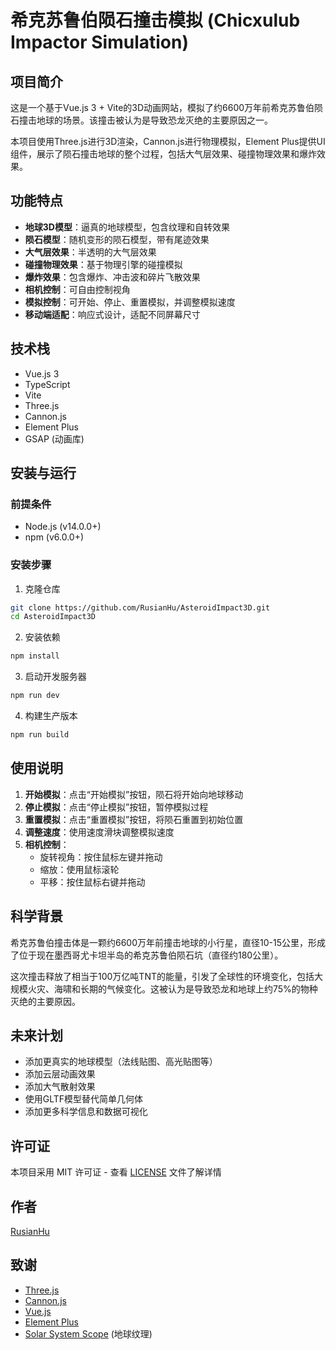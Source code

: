 # 希克苏鲁伯陨石撞击模拟 (Chicxulub Impactor Simulation)

## 项目简介

这是一个基于Vue.js 3 + Vite的3D动画网站，模拟了约6600万年前希克苏鲁伯陨石撞击地球的场景。该撞击被认为是导致恐龙灭绝的主要原因之一。

本项目使用Three.js进行3D渲染，Cannon.js进行物理模拟，Element Plus提供UI组件，展示了陨石撞击地球的整个过程，包括大气层效果、碰撞物理效果和爆炸效果。

## 功能特点

- **地球3D模型**：逼真的地球模型，包含纹理和自转效果
- **陨石模型**：随机变形的陨石模型，带有尾迹效果
- **大气层效果**：半透明的大气层效果
- **碰撞物理效果**：基于物理引擎的碰撞模拟
- **爆炸效果**：包含爆炸、冲击波和碎片飞散效果
- **相机控制**：可自由控制视角
- **模拟控制**：可开始、停止、重置模拟，并调整模拟速度
- **移动端适配**：响应式设计，适配不同屏幕尺寸

## 技术栈

- Vue.js 3
- TypeScript
- Vite
- Three.js
- Cannon.js
- Element Plus
- GSAP (动画库)

## 安装与运行

### 前提条件

- Node.js (v14.0.0+)
- npm (v6.0.0+)

### 安装步骤

1. 克隆仓库
```bash
git clone https://github.com/RusianHu/AsteroidImpact3D.git
cd AsteroidImpact3D
```

2. 安装依赖
```bash
npm install
```

3. 启动开发服务器
```bash
npm run dev
```

4. 构建生产版本
```bash
npm run build
```

## 使用说明

1. **开始模拟**：点击“开始模拟”按钮，陨石将开始向地球移动
2. **停止模拟**：点击“停止模拟”按钮，暂停模拟过程
3. **重置模拟**：点击“重置模拟”按钮，将陨石重置到初始位置
4. **调整速度**：使用速度滑块调整模拟速度
5. **相机控制**：
   - 旋转视角：按住鼠标左键并拖动
   - 缩放：使用鼠标滚轮
   - 平移：按住鼠标右键并拖动

## 科学背景

希克苏鲁伯撞击体是一颗约6600万年前撞击地球的小行星，直径10-15公里，形成了位于现在墨西哥尤卡坦半岛的希克苏鲁伯陨石坑（直径约180公里）。

这次撞击释放了相当于100万亿吨TNT的能量，引发了全球性的环境变化，包括大规模火灾、海啸和长期的气候变化。这被认为是导致恐龙和地球上约75%的物种灭绝的主要原因。

## 未来计划

- 添加更真实的地球模型（法线贴图、高光贴图等）
- 添加云层动画效果
- 添加大气散射效果
- 使用GLTF模型替代简单几何体
- 添加更多科学信息和数据可视化

## 许可证

本项目采用 MIT 许可证 - 查看 [LICENSE](./LICENSE) 文件了解详情

## 作者

[RusianHu](https://github.com/RusianHu)

## 致谢

- [Three.js](https://threejs.org/)
- [Cannon.js](https://schteppe.github.io/cannon.js/)
- [Vue.js](https://vuejs.org/)
- [Element Plus](https://element-plus.org/)
- [Solar System Scope](https://www.solarsystemscope.com/) (地球纹理)

